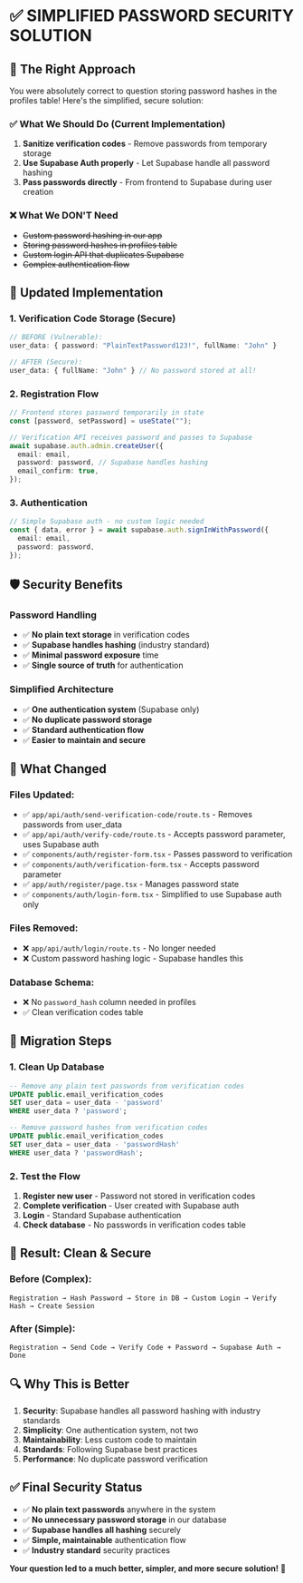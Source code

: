# ✅ **SIMPLIFIED PASSWORD SECURITY SOLUTION**

## 🎯 **The Right Approach**

You were absolutely correct to question storing password hashes in the profiles table! Here's the simplified, secure solution:

### **✅ What We Should Do (Current Implementation)**

1. **Sanitize verification codes** - Remove passwords from temporary storage
2. **Use Supabase Auth properly** - Let Supabase handle all password hashing
3. **Pass passwords directly** - From frontend to Supabase during user creation

### **❌ What We DON'T Need**

- ~~Custom password hashing in our app~~
- ~~Storing password hashes in profiles table~~
- ~~Custom login API that duplicates Supabase~~
- ~~Complex authentication flow~~

## 🔄 **Updated Implementation**

### **1. Verification Code Storage (Secure)**

```typescript
// BEFORE (Vulnerable):
user_data: { password: "PlainTextPassword123!", fullName: "John" }

// AFTER (Secure):
user_data: { fullName: "John" } // No password stored at all!
```

### **2. Registration Flow**

```typescript
// Frontend stores password temporarily in state
const [password, setPassword] = useState("");

// Verification API receives password and passes to Supabase
await supabase.auth.admin.createUser({
  email: email,
  password: password, // Supabase handles hashing
  email_confirm: true,
});
```

### **3. Authentication**

```typescript
// Simple Supabase auth - no custom logic needed
const { data, error } = await supabase.auth.signInWithPassword({
  email: email,
  password: password,
});
```

## 🛡️ **Security Benefits**

### **Password Handling**

- ✅ **No plain text storage** in verification codes
- ✅ **Supabase handles hashing** (industry standard)
- ✅ **Minimal password exposure** time
- ✅ **Single source of truth** for authentication

### **Simplified Architecture**

- ✅ **One authentication system** (Supabase only)
- ✅ **No duplicate password storage**
- ✅ **Standard authentication flow**
- ✅ **Easier to maintain and secure**

## 🔧 **What Changed**

### **Files Updated:**

- ✅ `app/api/auth/send-verification-code/route.ts` - Removes passwords from user_data
- ✅ `app/api/auth/verify-code/route.ts` - Accepts password parameter, uses Supabase auth
- ✅ `components/auth/register-form.tsx` - Passes password to verification
- ✅ `components/auth/verification-form.tsx` - Accepts password parameter
- ✅ `app/auth/register/page.tsx` - Manages password state
- ✅ `components/auth/login-form.tsx` - Simplified to use Supabase auth only

### **Files Removed:**

- ❌ `app/api/auth/login/route.ts` - No longer needed
- ❌ Custom password hashing logic - Supabase handles this

### **Database Schema:**

- ❌ No `password_hash` column needed in profiles
- ✅ Clean verification codes table

## 🚀 **Migration Steps**

### **1. Clean Up Database**

```sql
-- Remove any plain text passwords from verification codes
UPDATE public.email_verification_codes
SET user_data = user_data - 'password'
WHERE user_data ? 'password';

-- Remove password hashes from verification codes
UPDATE public.email_verification_codes
SET user_data = user_data - 'passwordHash'
WHERE user_data ? 'passwordHash';
```

### **2. Test the Flow**

1. **Register new user** - Password not stored in verification codes
2. **Complete verification** - User created with Supabase auth
3. **Login** - Standard Supabase authentication
4. **Check database** - No passwords in verification codes table

## 🎉 **Result: Clean & Secure**

### **Before (Complex):**

```
Registration → Hash Password → Store in DB → Custom Login → Verify Hash → Create Session
```

### **After (Simple):**

```
Registration → Send Code → Verify Code + Password → Supabase Auth → Done
```

## 🔍 **Why This is Better**

1. **Security**: Supabase handles all password hashing with industry standards
2. **Simplicity**: One authentication system, not two
3. **Maintainability**: Less custom code to maintain
4. **Standards**: Following Supabase best practices
5. **Performance**: No duplicate password verification

## ✅ **Final Security Status**

- ✅ **No plain text passwords** anywhere in the system
- ✅ **No unnecessary password storage** in our database
- ✅ **Supabase handles all hashing** securely
- ✅ **Simple, maintainable** authentication flow
- ✅ **Industry standard** security practices

**Your question led to a much better, simpler, and more secure solution!** 🎯
